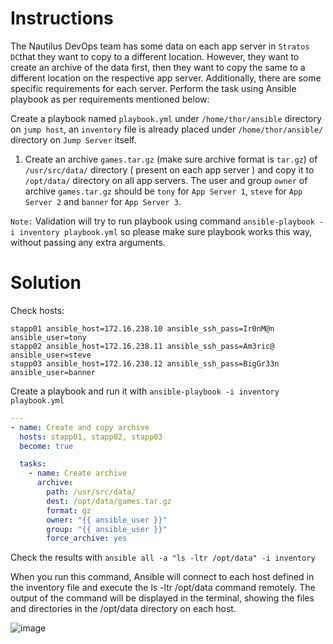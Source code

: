 # Instructions

The Nautilus DevOps team has some data on each app server in `Stratos DC`that they want to copy to a different location. However, they want to create an archive of the data first, then they want to copy the same to a different location on the respective app server. Additionally, there are some specific requirements for each server. Perform the task using Ansible playbook as per requirements mentioned below:

Create a playbook named `playbook.yml` under `/home/thor/ansible` directory on `jump host`, an `inventory` file is already placed under `/home/thor/ansible/` directory on `Jump Server` itself.

1. Create an archive `games.tar.gz` (make sure archive format is `tar.gz`) of `/usr/src/data/` directory ( present on each app server ) and copy it to `/opt/data/` directory on all app servers. The user and group `owner` of archive `games.tar.gz` should be `tony` for `App Server 1`, `steve` for `App Server 2` and `banner` for `App Server 3`.

`Note:` Validation will try to run playbook using command `ansible-playbook -i inventory playbook.yml` so please make sure playbook works this way, without passing any extra arguments.

# Solution

Check hosts:
```
stapp01 ansible_host=172.16.238.10 ansible_ssh_pass=Ir0nM@n ansible_user=tony
stapp02 ansible_host=172.16.238.11 ansible_ssh_pass=Am3ric@ ansible_user=steve
stapp03 ansible_host=172.16.238.12 ansible_ssh_pass=BigGr33n ansible_user=banner
```

Create a playbook and run it with `ansible-playbook -i inventory playbook.yml`
```YAML
---
- name: Create and copy archive
  hosts: stapp01, stapp02, stapp03
  become: true

  tasks:
    - name: Create archive
      archive:
        path: /usr/src/data/
        dest: /opt/data/games.tar.gz
        format: gz
        owner: "{{ ansible_user }}"
        group: "{{ ansible_user }}"
        force_archive: yes
```

Check the results with `ansible all -a "ls -ltr /opt/data" -i inventory`

When you run this command, Ansible will connect to each host defined in the inventory file and execute the ls -ltr /opt/data command remotely. The output of the command will be displayed in the terminal, showing the files and directories in the /opt/data directory on each host.

![image](https://github.com/janaom/KodeKloud-Engineer-2.0/assets/83917694/a0cff44e-9422-4bc4-a15c-a20419369de5)
